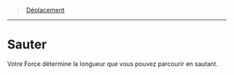 ﻿---
!Generic
Id: movement_hd.md#sauter
ParentLink: movement_hd.md#déplacement
Name: Sauter
ParentName: Déplacement
NameLevel: 1
---
> [Déplacement](hd_movement.md)

---

# Sauter

Votre Force détermine la longueur que vous pouvez parcourir en sautant.

